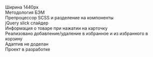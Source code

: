 Ширина 1440px<br>
Методология БЭМ<br>
Препроцессор SCSS и разделение на компоненты<br>
jQuery slick слайдер<br>
Информация о товаре при нажатии на карточку<br>
Реализовано добавление/удаление в избранное и из избранного в корзину<br>
Адаптив не доделан<br>
Проект в разработке<br>
